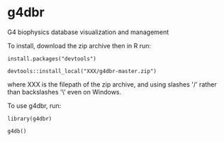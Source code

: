 # g4dbr
G4 biophysics database visualization and management

To install, download the zip archive then in R run:


```{r install}
install.packages("devtools")

devtools::install_local("XXX/g4dbr-master.zip")
```

where XXX is the filepath of the zip archive, and using slashes '/' rather than backslashes '\\' even on Windows.

To use g4dbr, run:

```{r use}
library(g4dbr)

g4db()
```

